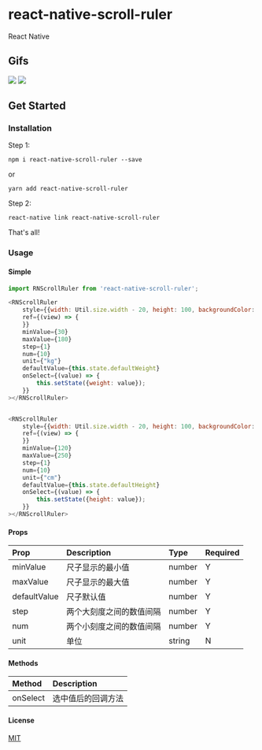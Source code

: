 # react-native-scroll-ruler
React Native

## Gifs
![](https://github.com/shenhuniurou/react-native-scroll-ruler/blob/master/scroll-ruler-ios.gif)
![](https://github.com/shenhuniurou/react-native-scroll-ruler/blob/master/scroll-ruler-android.gif)

##  Get Started

### Installation

Step 1:

`npm i react-native-scroll-ruler --save`

or 

`yarn add react-native-scroll-ruler`

Step 2:

`react-native link react-native-scroll-ruler`

That's all!

### Usage

#### Simple

```javascript
import RNScrollRuler from 'react-native-scroll-ruler';

<RNScrollRuler 
	style={{width: Util.size.width - 20, height: 100, backgroundColor: '#fff'}}
   	ref={(view) => {
   	}}
   	minValue={30}
   	maxValue={180}
   	step={1}
   	num={10}
   	unit={"kg"}
   	defaultValue={this.state.defaultWeight}
   	onSelect={(value) => {
    	this.setState({weight: value});
   	}}
></RNScrollRuler>


<RNScrollRuler 
	style={{width: Util.size.width - 20, height: 100, backgroundColor: '#fff'}}
   	ref={(view) => {
   	}}
   	minValue={120}
   	maxValue={250}
   	step={1}
   	num={10}
   	unit={"cm"}
   	defaultValue={this.state.defaultHeight}
   	onSelect={(value) => {
    	this.setState({height: value});
   	}}
></RNScrollRuler>
```

#### Props

|Prop|Description|Type|Required|
|:---|:----|:---|:---|
|minValue|尺子显示的最小值|number|Y|
|maxValue|尺子显示的最大值|number|Y|
|defaultValue|尺子默认值|number|Y|
|step|两个大刻度之间的数值间隔|number|Y|
|num|两个小刻度之间的数值间隔|number|Y|
|unit|单位|string|N|

#### Methods

|Method|Description|
|:---|:----|
|onSelect|选中值后的回调方法|




#### License

[MIT](https://github.com/shenhuniurou/react-native-scroll-ruler/blob/master/LICENSE)
